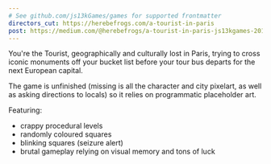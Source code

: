 ```yaml
---
# See github.com/js13kGames/games for supported frontmatter
directors_cut: https://herebefrogs.com/a-tourist-in-paris
post: https://medium.com/@herebefrogs/a-tourist-in-paris-js13kgames-2017-post-mortem-29a75197be6f
---
```

You're the Tourist, geographically and culturally lost in Paris, trying to cross iconic monuments off your bucket list before your tour bus departs for the next European capital.

The game is unfinished (missing is all the character and city pixelart, as well as asking directions to locals) so it relies on programmatic placeholder art.

Featuring:
- crappy procedural levels
- randomly coloured squares
- blinking squares (seizure alert)
- brutal gameplay relying on visual memory and tons of luck